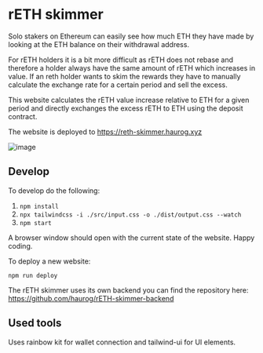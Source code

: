 # rETH skimmer

Solo stakers on Ethereum can easily see how much ETH they have made by looking at the ETH balance on their withdrawal address.

For rETH holders it is a bit more difficult as rETH does not rebase and therefore a holder always have the same amount of rETH which increases in value. If an reth holder wants to skim the rewards they have to manually calculate the exchange rate for a certain period and sell the excess.

This website calculates the rETH value increase relative to ETH for a given period and directly exchanges the excess rETH to ETH using the deposit contract.

The website is deployed to https://reth-skimmer.haurog.xyz

![image](https://github.com/haurog/rETH-skimmer/assets/36535774/3e882a08-b070-4d69-a748-22840d555add)


## Develop

To develop do the following:

1. `npm install`
2. `npx tailwindcss -i ./src/input.css -o ./dist/output.css --watch`
3. `npm start`

A browser window should open with the current state of the website. Happy coding.

To deploy a new website:

`npm run deploy`


The rETH skimmer uses its own backend you can find the repository here: https://github.com/haurog/rETH-skimmer-backend

## Used tools

Uses rainbow kit for wallet connection and tailwind-ui for UI elements.
